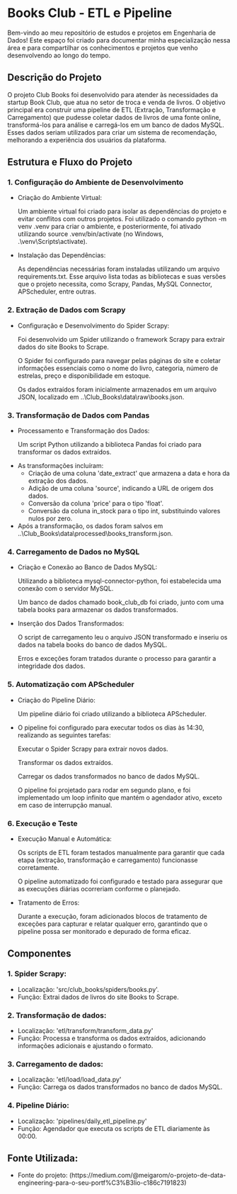 # Books Club - ETL e Pipeline
Bem-vindo ao meu repositório de estudos e projetos em Engenharia de Dados! Este espaço foi criado para documentar minha especialização nessa área e para compartilhar os conhecimentos e projetos que venho desenvolvendo ao longo do tempo.

## Descrição do Projeto
O projeto Club Books foi desenvolvido para atender às necessidades da startup Book Club, que atua no setor de troca e venda de livros. O objetivo principal era construir uma pipeline de ETL (Extração, Transformação e Carregamento) que pudesse coletar dados de livros de uma fonte online, transformá-los para análise e carregá-los em um banco de dados MySQL. Esses dados seriam utilizados para criar um sistema de recomendação, melhorando a experiência dos usuários da plataforma.

## Estrutura e Fluxo do Projeto
### 1. Configuração do Ambiente de Desenvolvimento
<ul>
  <li>Criação do Ambiente Virtual: 
    <p>Um ambiente virtual foi criado para isolar as dependências do projeto e evitar conflitos com outros projetos. Foi utilizado o comando python -m venv .venv para criar o ambiente, e posteriormente, foi ativado utilizando source .venv/bin/activate (no Windows, .\venv\Scripts\activate).</p></li>
  <li>Instalação das Dependências: 
    <p>As dependências necessárias foram instaladas utilizando um arquivo requirements.txt. Esse arquivo lista todas as bibliotecas e suas versões que o projeto necessita, como Scrapy, Pandas, MySQL Connector, APScheduler, entre outras. </p></li>
</ul>

### 2. Extração de Dados com Scrapy
<ul>
  <li>Configuração e Desenvolvimento do Spider Scrapy:
    <p>Foi desenvolvido um Spider utilizando o framework Scrapy para extrair dados do site Books to Scrape.
    <p>O Spider foi configurado para navegar pelas páginas do site e coletar informações essenciais como o nome do livro, categoria, número de estrelas, preço e disponibilidade em estoque.
   <p>Os dados extraídos foram inicialmente armazenados em um arquivo JSON, localizado em ..\Club_Books\data\raw\books.json.</li>
</ul>

### 3. Transformação de Dados com Pandas

<ul>
  <li>Processamento e Transformação dos Dados:
    <p>Um script Python utilizando a biblioteca Pandas foi criado para transformar os dados extraídos.</p></li>
  <li>
    As transformações incluíram:
    <ul>
      <li>Criação de uma coluna 'date_extract' que armazena a data e hora da extração dos dados.</li>
      <li>Adição de uma coluna 'source', indicando a URL de origem dos dados.</li>
      <li>Conversão da coluna 'price' para o tipo 'float'.</li>
      <li>Conversão da coluna in_stock para o tipo int, substituindo valores nulos por zero.</li>
    </ul>
  </li>
  <li>Após a transformação, os dados foram salvos em ..\Club_Books\data\processed\books_transform.json.</li>
</ul>

### 4. Carregamento de Dados no MySQL

<ul>
  <li>Criação e Conexão ao Banco de Dados MySQL:
  <p>Utilizando a biblioteca mysql-connector-python, foi estabelecida uma conexão com o servidor MySQL.</p>
  <p>Um banco de dados chamado book_club_db foi criado, junto com uma tabela books para armazenar os dados transformados.</p></li>
  <li>Inserção dos Dados Transformados:
  <p>O script de carregamento leu o arquivo JSON transformado e inseriu os dados na tabela books do banco de dados MySQL.</p>
  <p>Erros e exceções foram tratados durante o processo para garantir a integridade dos dados.</p></li>
</ul>

### 5. Automatização com APScheduler
<ul>
  <li>Criação do Pipeline Diário:
    <p>Um pipeline diário foi criado utilizando a biblioteca APScheduler.
  </li>
  <li>O pipeline foi configurado para executar todos os dias às 14:30, realizando as seguintes tarefas:
  <p>Executar o Spider Scrapy para extrair novos dados.</p>
  <p>Transformar os dados extraídos.</p>
  <p>Carregar os dados transformados no banco de dados MySQL.</p>
  <p>O pipeline foi projetado para rodar em segundo plano, e foi implementado um loop infinito que mantém o agendador ativo, exceto em caso de interrupção manual.</p></li>
</ul>

### 6. Execução e Teste
<ul>
  <li>Execução Manual e Automática:
    <p>Os scripts de ETL foram testados manualmente para garantir que cada etapa (extração, transformação e carregamento) funcionasse corretamente.</p>
    <p>O pipeline automatizado foi configurado e testado para assegurar que as execuções diárias ocorreriam conforme o planejado.</p></li>
  <li>Tratamento de Erros:
  <p>Durante a execução, foram adicionados blocos de tratamento de exceções para capturar e relatar qualquer erro, garantindo que o pipeline possa ser monitorado e depurado de forma eficaz.</p></li>
</ul>

## Componentes
### 1. Spider Scrapy:
<ul>
  <li>Localização: 'src/club_books/spiders/books.py'.</li>
  <li>Função: Extrai dados de livros do site Books to Scrape.</li>
</ul>

### 2. Transformação de dados:
<ul>
  <li>Localização: 'etl/transform/transform_data.py'</li>
  <li>Função: Processa e transforma os dados extraídos, adicionando informações adicionais e ajustando o formato.</li>
</ul>

### 3. Carregamento de dados:
<ul>
  <li>Localização: 'etl/load/load_data.py'</li>
  <li>Função: Carrega os dados transformados no banco de dados MySQL.</li>
</ul>

### 4. Pipeline Diário:
<ul>
  <li>Localização: 'pipelines/daily_etl_pipeline.py'
  <li>Função: Agendador que executa os scripts de ETL diariamente às 00:00.</li>
</ul>

<h2>Fonte Utilizada:</h2>
<ul>
    <li>Fonte do projeto: (https://medium.com/@meigarom/o-projeto-de-data-engineering-para-o-seu-portf%C3%B3lio-c186c7191823)</li>
</ul>
